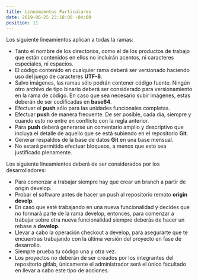 ```yaml
---
title: Lineamientos Particulares
date: 2019-06-25 23:18:00 -04:00
position: 11
---
```


Los siguiente lineamientos aplican a todas la ramas:

* Tanto el nombre de los directorios, como el de los productos de trabajo que están contenidos en ellos no incluirán acentos, ni caracteres especiales, ni espacios.
* El código contenido en cualquier rama deberá ser versionado haciendo uso del juego de caracteres **UTF-8**.
* Salvo imágenes, las ramas sólo podrán contener código fuente. Ningún otro archivo de tipo binario deberá ser considerado para versionamiento en la rama de código. En caso que sea necesario subir imágenes, estas deberán de ser codificadas en **base64**.
* Efectuar el **push** sólo para las unidades funcionales completas.
* Efectuar **push** de manera frecuente. De ser posible, cada día, siempre y cuando esto no entre en conflicto con la regla anterior.
* Para **push** deberá generarse un comentario amplio y descriptivo que incluya el detalle de aquello que se está subiendo en el repositorio **Git**.
* Generar respaldos de la base de datos **Git** en una base mensual.
* No estará permitido efectuar bloqueos, a menos que esto sea justificado plenamente.

Los siguiente lineamientos deberá de ser considerados por los desarrolladores:

* Para comenzar a trabajar siempre hay que crear un branch a partir de origin develop.
* Probar el software antes de hacer un push al repositorio remoto **origin develp**.
* En caso que esté trabajando en una nueva funcionalidad y decides que no formará parte de la rama develop, entonces, para comenzar a trabajar sobre otra nueva funcionalidad siempre deberás de hacer un rebase a **develop**.
* Llevar a cabo la operación checkout a develop, para asegurarte que te encuentras trabajando con la última versión del proyecto en fase de desarrollo.
* Siempre prueba tu código una y otra vez.
* Los proyectos no deberán de ser creados por los integrantes del repositorio gitlab, únicamente el administrador será el único facultado en llevar a cabo este tipo de acciones.

